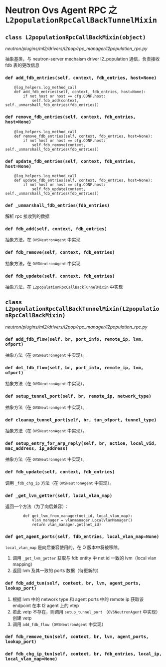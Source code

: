 # Neutron Ovs Agent RPC 之 `L2populationRpcCallBackTunnelMixin`

## `class L2populationRpcCallBackMixin(object)`

*neutron/plugins/ml2/drivers/l2pop/rpc_manager/l2population_rpc.py*

抽象基类，与 neutron-server mechaism driver l2_population 通信，负责接收 fdb 表的更改信息

### `def add_fdb_entries(self, context, fdb_entries, host=None)`

```
    @log_helpers.log_method_call
    def add_fdb_entries(self, context, fdb_entries, host=None):
        if not host or host == cfg.CONF.host:
            self.fdb_add(context, self._unmarshall_fdb_entries(fdb_entries))
```

### `def remove_fdb_entries(self, context, fdb_entries, host=None)`

```
    @log_helpers.log_method_call
    def remove_fdb_entries(self, context, fdb_entries, host=None):
        if not host or host == cfg.CONF.host:
            self.fdb_remove(context, self._unmarshall_fdb_entries(fdb_entries))
```

### `def update_fdb_entries(self, context, fdb_entries, host=None)`

```
    @log_helpers.log_method_call
    def update_fdb_entries(self, context, fdb_entries, host=None):
        if not host or host == cfg.CONF.host:
            self.fdb_update(context, self._unmarshall_fdb_entries(fdb_entries))
```

### `def _unmarshall_fdb_entries(fdb_entries)`

解析 rpc 接收到的数据

### `def fdb_add(self, context, fdb_entries)`

抽象方法，在 `OVSNeutronAgent` 中实现

### `def fdb_remove(self, context, fdb_entries)`

抽象方法，在 `OVSNeutronAgent` 中实现

### `def fdb_update(self, context, fdb_entries)`

抽象方法，在 `L2populationRpcCallBackTunnelMixin` 中实现

## `class L2populationRpcCallBackTunnelMixin(L2populationRpcCallBackMixin)`

*neutron/plugins/ml2/drivers/l2pop/rpc_manager/l2population_rpc.py*

### `def add_fdb_flow(self, br, port_info, remote_ip, lvm, ofport)`

抽象方法（在 `OVSNeutronAgent` 中实现）。

### `def del_fdb_flow(self, br, port_info, remote_ip, lvm, ofport)`

抽象方法（在 `OVSNeutronAgent` 中实现）。

### `def setup_tunnel_port(self, br, remote_ip, network_type)`

抽象方法（在 `OVSNeutronAgent` 中实现）。

### `def cleanup_tunnel_port(self, br, tun_ofport, tunnel_type)`

抽象方法（在 `OVSNeutronAgent` 中实现）。

### `def setup_entry_for_arp_reply(self, br, action, local_vid, mac_address, ip_address)`

抽象方法（在 `OVSNeutronAgent` 中实现）。

### `def fdb_update(self, context, fdb_entries)`

调用 `_fdb_chg_ip` 方法（在 `OVSNeutronAgent` 中实现）。

### `def _get_lvm_getter(self, local_vlan_map)`

返回一个方法（为了向后兼容）：

```
        def get_lvm_from_manager(net_id, local_vlan_map):
            vlan_manager = vlanmanager.LocalVlanManager()
            return vlan_manager.get(net_id)
```

### `def get_agent_ports(self, fdb_entries, local_vlan_map=None)`

`local_vlan_map` 是向后兼容使用的，在 O 版本中将被移除。

1. 调用 `_get_lvm_getter` 获取与 fdb entity 中 net id 一致的 lvm（local vlan mapping）
2. 返回 lvm 及其一致的 ports 数据（待更新的）

### `def fdb_add_tun(self, context, br, lvm, agent_ports, lookup_port)`

1. 根据 lvm 中的 network type 和 agent ports 中的 remote ip 获取该 endpoint 在本 l2 agent 上的 vtep
2. 若此 vetp 不存在，则调用 `setup_tunnel_port` （`OVSNeutronAgent` 中实现）创建 vetp
3. 调用 `add_fdb_flow`（`OVSNeutronAgent` 中实现）


### `def fdb_remove_tun(self, context, br, lvm, agent_ports, lookup_port)`

### `def fdb_chg_ip_tun(self, context, br, fdb_entries, local_ip, local_vlan_map=None)`








